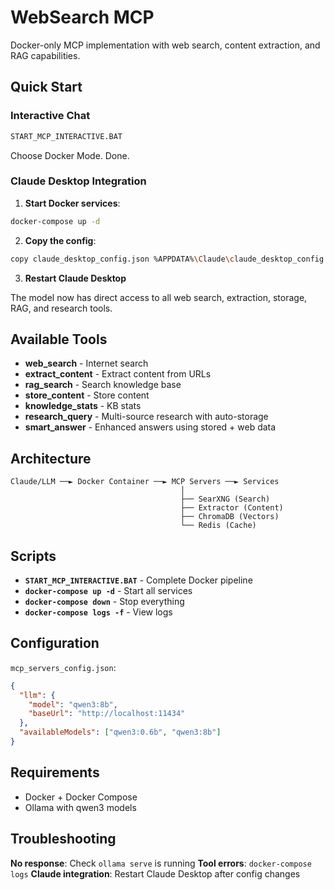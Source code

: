 # WebSearch MCP

Docker-only MCP implementation with web search, content extraction, and RAG capabilities.

## Quick Start

### Interactive Chat
```bash
START_MCP_INTERACTIVE.BAT
```
Choose Docker Mode. Done.

### Claude Desktop Integration

1. **Start Docker services**:
```bash
docker-compose up -d
```

2. **Copy the config**:
```bash
copy claude_desktop_config.json %APPDATA%\Claude\claude_desktop_config.json
```

3. **Restart Claude Desktop**

The model now has direct access to all web search, extraction, storage, RAG, and research tools.

## Available Tools

- **web_search** - Internet search
- **extract_content** - Extract content from URLs  
- **rag_search** - Search knowledge base
- **store_content** - Store content
- **knowledge_stats** - KB stats
- **research_query** - Multi-source research with auto-storage
- **smart_answer** - Enhanced answers using stored + web data

## Architecture

```
Claude/LLM ──► Docker Container ──► MCP Servers ──► Services
                                      │
                                      ├── SearXNG (Search)
                                      ├── Extractor (Content)
                                      ├── ChromaDB (Vectors)
                                      └── Redis (Cache)
```

## Scripts

- **`START_MCP_INTERACTIVE.BAT`** - Complete Docker pipeline
- **`docker-compose up -d`** - Start all services
- **`docker-compose down`** - Stop everything
- **`docker-compose logs -f`** - View logs

## Configuration

`mcp_servers_config.json`:
```json
{
  "llm": {
    "model": "qwen3:8b",
    "baseUrl": "http://localhost:11434"
  },
  "availableModels": ["qwen3:0.6b", "qwen3:8b"]
}
```

## Requirements

- Docker + Docker Compose
- Ollama with qwen3 models

## Troubleshooting

**No response**: Check `ollama serve` is running
**Tool errors**: `docker-compose logs` 
**Claude integration**: Restart Claude Desktop after config changes